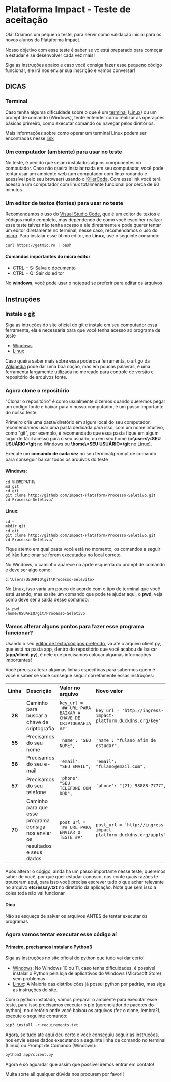 # Plataforma Impact - Teste de aceitação
Olá! Criamos um pequeno teste, para servir como validação inicial para os novos alunos da Plataforma Impact.

Nosso objetivo com esse teste é saber se vc está preparado para começar a estudar e se desenvolver cada vez mais!

Siga as instruções abaixo e caso você consiga fazer esse pequeno código funcionar, ele irá nos enviar sua inscrição e vamos conversar!

## DICAS
### Terminal
Caso tenha alguma dificuldade sobre o que é um [terminal](http://impactwiki.duckdns.org/pt-br/conteudos/linux/terminal) ([Linux](http://impactwiki.duckdns.org/pt-br/conteudos/linux/historia)) ou um prompt de comando (Windows), tente entender como realizar as operações básicas primeiro, como executar comando ou navegar pelos diretórios.

Mais informações sobre como operar um terminal Linux podem ser encontradas nesse [link](https://www.techtudo.com.br/noticias/2012/04/aprenda-os-comandos-basicos-do-linux.ghtml)

### Um computador (ambiente) para usar no teste
No teste, é pedido que sejam instalados alguns componentes no computador. Caso não queira instalar nada em seu computador, você pode tentar usar um ambiente web (um computador com linux rodando e acessível pelo seu browser) usando o [KillerCoda](https://killercoda.com/playgrounds/scenario/ubuntu). Com esse link você terá acesso a um computador com linux totalmente funcional por cerca de 60 minutos.

### Um editor de textos (fontes) para usar no teste
Recomendamos o uso do [Visual Studio Code](https://code.visualstudio.com/), que é um editor de textos e códigos muito completo, mas dependendo de como você escolher realizar esse teste talvez não tenha acesso a ele diretamente e pode querer tentar um editor diretamente no terminal, nesse caso, recomendamos o uso do [micro](https://micro-editor.github.io/). Para instalar esse ótimo editor, no <b>Linux</b>, use o seguinte comando:

```
curl https://getmic.ro | bash
```

#### Comandos importantes do micro editor
* CTRL + S: Salva o documento
* CTRL + Q: Sair do editor

No <b>windows</b>, você pode usar o notepad se preferir para editar os arquivos

## Instruções
### Instale o [git ](https://pt.wikipedia.org/wiki/Git)
Siga as intruções do site oficial do git e instale em seu computador essa ferramenta, ela é necessária para que você tenha acesso ao programa de teste
* [Windows](https://git-scm.com/download/windows)
* [Linux](https://git-scm.com/download/linux)

Caso queira saber mais sobre essa poderosa ferramenta, o artigo da [Wikipedia](https://pt.wikipedia.org/wiki/Git) pode dar uma boa noção, mas em poucas palavras, é uma ferramenta largamente utilizada no mercado para controle de versão e repositório de arquivos fonte.

### Agora clone o repositório
"Clonar o repositório" é como usualmente dizemos quando queremos pegar um código fonte e baixar para o nosso computador, é um passo importante do nosso teste.

Primeiro crie uma pasta/diretório em algum local do seu computador, recomendamos usar uma pasta dedicada para isso, com um nome intuítivo, como "git", por exemplo, é recomendado que essa pasta fique em algum lugar de fácil acesso para o seu usuário, ou em seu home (<b>c:\users\\<SEU USUÁRIO>\git</b> no Windows ou <b>\home\\<SEU USUÁRIO>\git</b> no Linux).

Execute um <b>comando de cada vez</b> no seu terminal/prompt de comando para conseguir baixar todos os arquivos do teste
#### Windows: 
```  
cd %HOMEPATH%
md git
cd git
git clone http://github.com/Impact-Plataform/Processo-Seletivo.git
cd Processo-Seletivo/ 
```

#### Linux: 
```  
cd ~
mkdir git
cd git
git clone http://github.com/Impact-Plataform/Processo-Seletivo.git
cd Processo-Seletivo/ 
```

Fique atento em qual pasta você está no momento, os comandos a seguir só irão funcionar se forem executados no local correto.

No Windows, o caminho aparece na aprte esquerda do prompt de comando e deve ser algo como:
```
C:\Users\USUARIO\git\Processo-Selevito>
```

No Linux, isso varia um pouco de acordo com o tipo de terminal que você está usando, mas exsite um comando que pode te ajudar aqui, o <b>pwd</b>, veja como deve ser a saída desse comando:
```
$> pwd
/home/USUARIO/git/Processo-Seletivo
```

### Vamos alterar alguns pontos para fazer esse programa funcionar?
Usando o seu [editor de texto/códigos preferido](https://code.visualstudio.com/), vá até o arquivo client.py, que está na pasta app, dentro do repositório que você acabou de baixar (<b>app/client.py</b>), é nele que precisamos colocar algumas informações importantes!

Você precisa alterar algumas linhas específicas para sabermos quem é você e saber se você consegue seguir corretamente essas instruções:

|Linha|Descrição|Valor no arquivo|Novo valor|
|:-:|:--|:--|:--|
|**28**|Caminho para buscar a chave de criptografia|```key_url = '## URL PARA BAIXAR A CHAVE DE CRIPTOGRAFIA ##'```|```key_url = 'http://ingress-impact-platform.duckdns.org/key'```|
|**55**|Precisamos do seu nome|```'name': "SEU NOME",```|```'name': "fulano afim de estudar",```|
|**56**|Precisamos do seu e-mail|```'email': "SEU EMAIL",```|```'email': "fulano@email.com",```|
|**57**|Precisamos do seu telefone|```'phone': "SEU TELEFONE COM DDD",```|```'phone': "(21) 98888-7777",```|
|**7**0|Caminho para que esse programa consiga nos enviar os resultados e seus dados|```post_url = '## URL PARA ENVIAR O TESTE ##'```|```post_url = 'http://ingress-impact-platform.duckdns.org/apply'```|

Após alterar o cógigo, ainda há um passo importante nesse teste, queremos saber de você, por que quer estudar conosco, nos conte quais razões te trouxeram aqui, para isso você precisa escrever tudo o que achar relevante no arquivo <b>etc/essay.txt</b> no diretório da aplicação. Note que sem isso a coisa toda não vai funcionar

#### Dica
Não se esqueça de salvar os arquivos ANTES de tentar executar os programas

### Agora vamos tentar executar esse código aí
#### Primeiro, precisamos instalar o Python3
Siga as instruções no site oficial do python que tudo vai dar certo!
* [Windows](https://python.org.br/instalacao-windows/): No Windows 10 ou 11, caso tenha dificuldades, é possível instalar o Python pela loja de aplicativos do Windows (Microsoft Store) sem problemas
* [Linux](https://python.org.br/instalacao-linux/): A Maioria das distribuições já possui python por padrão, mas siga as instruções do site.

Com o python instalado, vamos preparar o ambiente para executar esse teste, para isso precisamos executar o pip (gerenciador de pacotes do python), no diretório onde você baixou os arquivos (fez o clone, lembra?), execute o seguinte comando:
```
pip3 install -r requirements.txt
```

Agora, se tudo até aqui deu certo e você conseguiu seguir as instruções, nos envie esses dados executando a seguinte linha de comando no terminal (Linux) ou Prompt de Comando (Windows):
```
python3 app/client.py
```

Agora é só aguardar que assim que possível iremos entrar em contato!

Muita sorte aí! qualquer dúvida nos procurem por favor!!